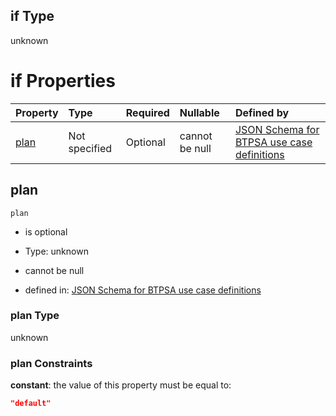 ## if Type

unknown

# if Properties

| Property      | Type          | Required | Nullable       | Defined by                                                                                                                                                                                                                                  |
| :------------ | :------------ | :------- | :------------- | :------------------------------------------------------------------------------------------------------------------------------------------------------------------------------------------------------------------------------------------ |
| [plan](#plan) | Not specified | Optional | cannot be null | [JSON Schema for BTPSA use case definitions](btpsa-usecase-properties-services-items-allof-1-then-allof-35-then-allof-1-if-properties-plan.md "undefined#/properties/services/items/allOf/1/then/allOf/35/then/allOf/1/if/properties/plan") |

## plan



`plan`

*   is optional

*   Type: unknown

*   cannot be null

*   defined in: [JSON Schema for BTPSA use case definitions](btpsa-usecase-properties-services-items-allof-1-then-allof-35-then-allof-1-if-properties-plan.md "undefined#/properties/services/items/allOf/1/then/allOf/35/then/allOf/1/if/properties/plan")

### plan Type

unknown

### plan Constraints

**constant**: the value of this property must be equal to:

```json
"default"
```

